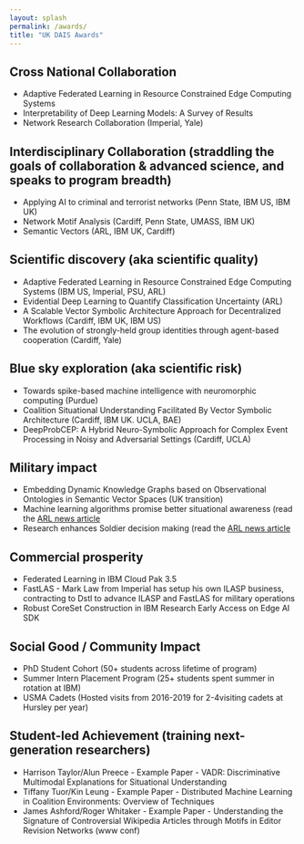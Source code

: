 ```yaml
---
layout: splash
permalink: /awards/
title: "UK DAIS Awards"
---
```

## Cross National Collaboration
- Adaptive Federated Learning in Resource Constrained Edge Computing Systems
- Interpretability of Deep Learning Models: A Survey of Results
- Network Research Collaboration (Imperial, Yale)

## Interdisciplinary Collaboration (straddling the goals of collaboration & advanced science, and speaks to program breadth)
- Applying AI to criminal and terrorist networks (Penn State, IBM US, IBM UK)
- Network Motif Analysis (Cardiff, Penn State, UMASS, IBM UK)
- Semantic Vectors (ARL, IBM UK, Cardiff)

## Scientific discovery (aka scientific quality)
- Adaptive Federated Learning in Resource Constrained Edge Computing Systems (IBM US, Imperial, PSU, ARL)
- Evidential Deep Learning to Quantify Classification Uncertainty (ARL)
- A Scalable Vector Symbolic Architecture Approach for Decentralized Workflows (Cardiff, IBM UK, IBM US)
- The evolution of strongly-held group identities through agent-based cooperation (Cardiff, Yale)

## Blue sky exploration (aka scientific risk)
- Towards spike-based machine intelligence with neuromorphic computing (Purdue)
- Coalition Situational Understanding Facilitated By Vector Symbolic Architecture (Cardiff, IBM UK. UCLA, BAE)
- DeepProbCEP: A Hybrid Neuro-Symbolic Approach for Complex Event Processing in Noisy and Adversarial Settings (Cardiff, UCLA)

## Military impact
- Embedding Dynamic Knowledge Graphs based on Observational Ontologies in Semantic Vector Spaces (UK transition)
- Machine learning algorithms promise better situational awareness (read the <a href="https://www.army.mil/article/236647/machine_learning_algorithms_promise_better_situational_awareness"> ARL news article</a>
- Research enhances Soldier decision making (read the <a href="https://www.army.mil/article/242195/research_enhances_soldier_decision_making"> ARL news article</a>

## Commercial prosperity
- Federated Learning in IBM Cloud Pak 3.5
- FastLAS - Mark Law from Imperial has setup his own ILASP business, contracting to Dstl to advance ILASP and FastLAS for military operations
- Robust CoreSet Construction in IBM Research Early Access on Edge AI SDK

## Social Good / Community Impact
- PhD Student Cohort (50+ students across lifetime of program)
- Summer Intern Placement Program (25+ students spent summer in rotation at IBM)
- USMA Cadets (Hosted visits from 2016-2019 for 2-4visiting cadets at Hursley per year)

## Student-led Achievement (training next-generation researchers)
- Harrison Taylor/Alun Preece - Example Paper - VADR: Discriminative Multimodal Explanations for Situational Understanding
- Tiffany Tuor/Kin Leung - Example Paper - Distributed Machine Learning in Coalition Environments: Overview of Techniques
- James Ashford/Roger Whitaker - Example Paper - Understanding the Signature of Controversial Wikipedia Articles through Motifs in Editor Revision Networks (www conf)
